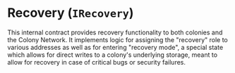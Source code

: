 # Recovery (`IRecovery`)

This internal contract provides recovery functionality to both colonies and
the Colony Network. It implements logic for assigning the "recovery" role
to various addresses as well as for entering "recovery mode", a special state
which allows for direct writes to a colony's underlying storage, meant to
allow for recovery in case of critical bugs or security failures.
